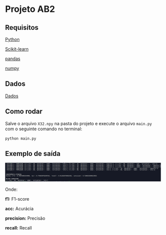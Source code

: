 # Projeto AB2


## Requisitos

[Python](https://www.python.org/)

[Scikit-learn](https://scikit-learn.org/stable/)

[pandas](https://pandas.pydata.org/docs/index.html)

[numpy](https://numpy.org/)

## Dados

[Dados](https://drive.google.com/file/d/1aKvY_UdoJdn9y9mHwGCATetPjcAAwCcW/view?usp=sharing)

## Como rodar

Salve o arquivo `X32.npy` na pasta do projeto e execute o arquivo `main.py` com o seguinte comando no terminal:

```
python main.py
```

## Exemplo de saída

![exemplo](./output.png)

Onde:

**f1:** F1-score

**acc:** Acurácia

**precision:** Precisão

**recall:** Recall
